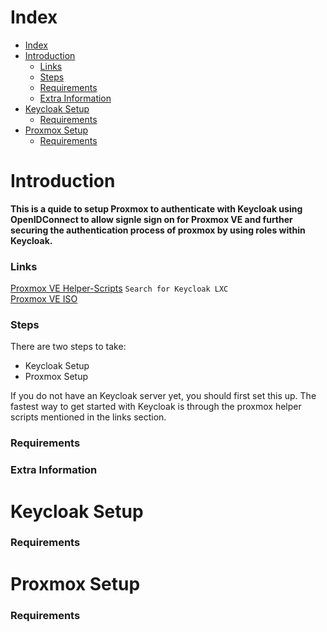 # Index

- [Index](#index)
- [Introduction](#introduction)
    - [Links](#links)
    - [Steps](#steps)
    - [Requirements](#requirements)
    - [Extra Information](#extra-information)
- [Keycloak Setup](#keycloak-setup)
    - [Requirements](#requirements-1)
- [Proxmox Setup](#proxmox-setup)
    - [Requirements](#requirements-2)

# Introduction
**This is a quide to setup Proxmox to authenticate with Keycloak using OpenIDConnect to allow signle sign on for Proxmox VE and further securing the authentication process of proxmox by using roles within Keycloak.**   



### Links

[Proxmox VE Helper-Scripts](https://community-scripts.github.io/ProxmoxVE/scripts) ``` Search for Keycloak LXC ```   
[Proxmox VE ISO](https://www.proxmox.com/en/downloads)

### Steps
There are two steps to take:
- Keycloak Setup
- Proxmox Setup

If you do not have an Keycloak server yet, you should first set this up. The fastest way to get started with Keycloak is through the proxmox helper scripts mentioned in the links section.
### Requirements

### Extra Information

# Keycloak Setup

### Requirements

# Proxmox Setup

### Requirements